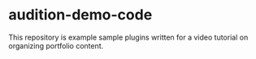 # audition-demo-code
This repository is example sample plugins written for a video tutorial on organizing portfolio content. 
